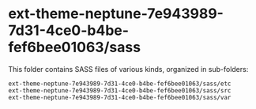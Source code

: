 # ext-theme-neptune-7e943989-7d31-4ce0-b4be-fef6bee01063/sass

This folder contains SASS files of various kinds, organized in sub-folders:

    ext-theme-neptune-7e943989-7d31-4ce0-b4be-fef6bee01063/sass/etc
    ext-theme-neptune-7e943989-7d31-4ce0-b4be-fef6bee01063/sass/src
    ext-theme-neptune-7e943989-7d31-4ce0-b4be-fef6bee01063/sass/var
